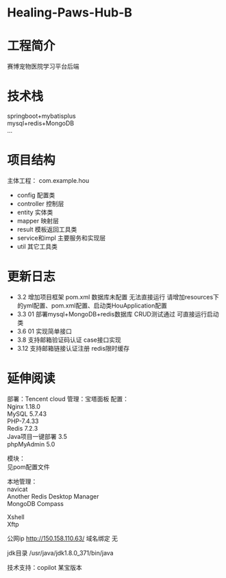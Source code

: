 # Healing-Paws-Hub-B

# 工程简介
赛博宠物医院学习平台后端
# 技术栈
springboot+mybatisplus  
mysql+redis+MongoDB  
...
# 项目结构
主体工程： com.example.hou

- config 配置类  
- controller 控制层  
- entity 实体类  
- mapper 映射层  
- result 模板返回工具类  
- service和impl 主要服务和实现层  
- util 其它工具类  



# 更新日志

+ 3.2 增加项目框架 pom.xml 数据库未配置 无法直接运行
  请增加resources下的yml配置、pom.xml配置、启动类HouApplication配置
+ 3.3 01 部署mysql+MongoDB+redis数据库 CRUD测试通过 可直接运行启动类
+ 3.6 01 实现简单接口
+ 3.8 支持邮箱验证码认证 case接口实现
+ 3.12 支持邮箱链接认证注册 redis限时缓存
# 延伸阅读

部署：Tencent cloud
管理：宝塔面板
配置：  
Nginx 1.18.0  
MySQL 5.7.43  
PHP-7.4.33  
Redis 7.2.3  
Java项目一键部署 3.5  
phpMyAdmin 5.0  

模块：  
见pom配置文件  

本地管理：  
navicat  
Another Redis Desktop Manager  
MongoDB Compass

Xshell  
Xftp  

公网ip  http://150.158.110.63/
域名绑定 无

jdk目录
/usr/java/jdk1.8.0_371/bin/java

技术支持：copilot 某宝版本
